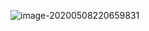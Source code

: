 ![image-20200508220659831](https://picgo-tangg-chengdu.oss-cn-chengdu.aliyuncs.com/picgo-chengdu/image-20200508220659831.png)